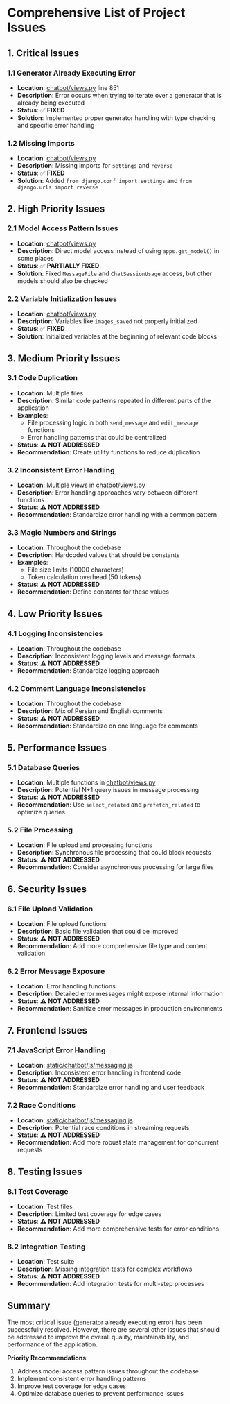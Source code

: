 # Comprehensive List of Project Issues

## 1. Critical Issues

### 1.1 Generator Already Executing Error
- **Location**: [chatbot/views.py](file:///c%3A/Users/10/Projects/mobixaidjangonew/chatbot/views.py) line 851
- **Description**: Error occurs when trying to iterate over a generator that is already being executed
- **Status**: ✅ **FIXED**
- **Solution**: Implemented proper generator handling with type checking and specific error handling

### 1.2 Missing Imports
- **Location**: [chatbot/views.py](file:///c%3A/Users/10/Projects/mobixaidjangonew/chatbot/views.py)
- **Description**: Missing imports for `settings` and `reverse`
- **Status**: ✅ **FIXED**
- **Solution**: Added `from django.conf import settings` and `from django.urls import reverse`

## 2. High Priority Issues

### 2.1 Model Access Pattern Issues
- **Location**: [chatbot/views.py](file:///c%3A/Users/10/Projects/mobixaidjangonew/chatbot/views.py)
- **Description**: Direct model access instead of using `apps.get_model()` in some places
- **Status**: ✅ **PARTIALLY FIXED**
- **Solution**: Fixed `MessageFile` and `ChatSessionUsage` access, but other models should also be checked

### 2.2 Variable Initialization Issues
- **Location**: [chatbot/views.py](file:///c%3A/Users/10/Projects/mobixaidjangonew/chatbot/views.py)
- **Description**: Variables like `images_saved` not properly initialized
- **Status**: ✅ **FIXED**
- **Solution**: Initialized variables at the beginning of relevant code blocks

## 3. Medium Priority Issues

### 3.1 Code Duplication
- **Location**: Multiple files
- **Description**: Similar code patterns repeated in different parts of the application
- **Examples**:
  - File processing logic in both `send_message` and `edit_message` functions
  - Error handling patterns that could be centralized
- **Status**: ⚠️ **NOT ADDRESSED**
- **Recommendation**: Create utility functions to reduce duplication

### 3.2 Inconsistent Error Handling
- **Location**: Multiple views in [chatbot/views.py](file:///c%3A/Users/10/Projects/mobixaidjangonew/chatbot/views.py)
- **Description**: Error handling approaches vary between different functions
- **Status**: ⚠️ **NOT ADDRESSED**
- **Recommendation**: Standardize error handling with a common pattern

### 3.3 Magic Numbers and Strings
- **Location**: Throughout the codebase
- **Description**: Hardcoded values that should be constants
- **Examples**:
  - File size limits (10000 characters)
  - Token calculation overhead (50 tokens)
- **Status**: ⚠️ **NOT ADDRESSED**
- **Recommendation**: Define constants for these values

## 4. Low Priority Issues

### 4.1 Logging Inconsistencies
- **Location**: Throughout the codebase
- **Description**: Inconsistent logging levels and message formats
- **Status**: ⚠️ **NOT ADDRESSED**
- **Recommendation**: Standardize logging approach

### 4.2 Comment Language Inconsistencies
- **Location**: Throughout the codebase
- **Description**: Mix of Persian and English comments
- **Status**: ⚠️ **NOT ADDRESSED**
- **Recommendation**: Standardize on one language for comments

## 5. Performance Issues

### 5.1 Database Queries
- **Location**: Multiple functions in [chatbot/views.py](file:///c%3A/Users/10/Projects/mobixaidjangonew/chatbot/views.py)
- **Description**: Potential N+1 query issues in message processing
- **Status**: ⚠️ **NOT ADDRESSED**
- **Recommendation**: Use `select_related` and `prefetch_related` to optimize queries

### 5.2 File Processing
- **Location**: File upload and processing functions
- **Description**: Synchronous file processing that could block requests
- **Status**: ⚠️ **NOT ADDRESSED**
- **Recommendation**: Consider asynchronous processing for large files

## 6. Security Issues

### 6.1 File Upload Validation
- **Location**: File upload functions
- **Description**: Basic file validation that could be improved
- **Status**: ⚠️ **NOT ADDRESSED**
- **Recommendation**: Add more comprehensive file type and content validation

### 6.2 Error Message Exposure
- **Location**: Error handling functions
- **Description**: Detailed error messages might expose internal information
- **Status**: ⚠️ **NOT ADDRESSED**
- **Recommendation**: Sanitize error messages in production environments

## 7. Frontend Issues

### 7.1 JavaScript Error Handling
- **Location**: [static/chatbot/js/messaging.js](file:///c%3A/Users/10/Projects/mobixaidjangonew/static/chatbot/js/messaging.js)
- **Description**: Inconsistent error handling in frontend code
- **Status**: ⚠️ **NOT ADDRESSED**
- **Recommendation**: Standardize error handling and user feedback

### 7.2 Race Conditions
- **Location**: [static/chatbot/js/messaging.js](file:///c%3A/Users/10/Projects/mobixaidjangonew/static/chatbot/js/messaging.js)
- **Description**: Potential race conditions in streaming requests
- **Status**: ⚠️ **NOT ADDRESSED**
- **Recommendation**: Add more robust state management for concurrent requests

## 8. Testing Issues

### 8.1 Test Coverage
- **Location**: Test files
- **Description**: Limited test coverage for edge cases
- **Status**: ⚠️ **NOT ADDRESSED**
- **Recommendation**: Add more comprehensive tests for error conditions

### 8.2 Integration Testing
- **Location**: Test suite
- **Description**: Missing integration tests for complex workflows
- **Status**: ⚠️ **NOT ADDRESSED**
- **Recommendation**: Add integration tests for multi-step processes

## Summary

The most critical issue (generator already executing error) has been successfully resolved. However, there are several other issues that should be addressed to improve the overall quality, maintainability, and performance of the application.

**Priority Recommendations**:
1. Address model access pattern issues throughout the codebase
2. Implement consistent error handling patterns
3. Improve test coverage for edge cases
4. Optimize database queries to prevent performance issues